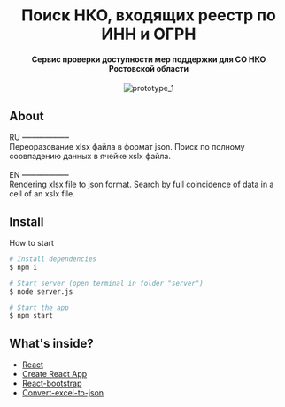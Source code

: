 <h1 align="center">Поиск НКО, входящих реестр по ИНН и ОГРН</h1>

<h4 align="center">Сервис проверки доступности мер поддержки для СО НКО Ростовской области</h4>

<p align="center">
<img src="https://i.ibb.co/nrs8Zk1/nko-search.png" alt="prototype_1">
</p>

<h2>About</h2>

<p>
RU ┉┉┉┉┉┉┉┉┉┉<br/>
Переоразование xlsx файла в формат json. Поиск по полному соовпадению данных в ячейке xslx файла.<br/>
<br/>
EN ┉┉┉┉┉┉┉┉┉┉<br/>
Rendering xlsx file to json format. Search by full coincidence of data in a cell of an xslx file.
</p>

<h2>Install</h2>

How to start
<br/>

```bash
# Install dependencies
$ npm i

# Start server (open terminal in folder "server")
$ node server.js

# Start the app
$ npm start
```

<h2>What's inside?</h2>

- [React](https://reactjs.org/)
- [Create React App](https://github.com/facebook/create-react-app)
- [React-bootstrap](https://react-bootstrap.github.io/)
- [Convert-excel-to-json](https://github.com/DiegoZoracKy/convert-excel-to-json/)


